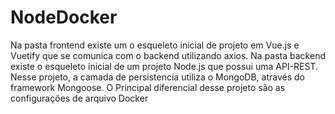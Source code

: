 # NodeDocker

Na pasta frontend existe um o esqueleto inicial de projeto em Vue.js e Vuetify que se comunica com o backend utilizando axios.
Na pasta backend existe o esqueleto inicial de um projeto Node.js que possui uma API-REST. Nesse projeto, a camada de persistencia utiliza o MongoDB, através do framework Mongoose.
O Principal diferencial desse projeto são as configurações de arquivo Docker
